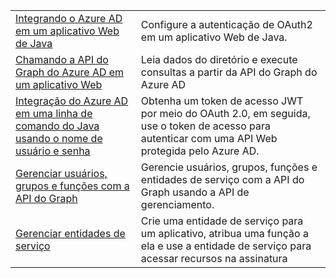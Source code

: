 |  |  |
|---------|---------|
| [Integrando o Azure AD em um aplicativo Web de Java][1] | Configure a autenticação de OAuth2 em um aplicativo Web de Java.
| [Chamando a API do Graph do Azure AD em um aplicativo Web][2] | Leia dados do diretório e execute consultas a partir da API do Graph do Azure AD |
| [Integração do Azure AD em uma linha de comando do Java usando o nome de usuário e senha][3] | Obtenha um token de acesso JWT por meio do OAuth 2.0, em seguida, use o token de acesso para autenticar com uma API Web protegida pelo Azure AD. |
| [Gerenciar usuários, grupos e funções com a API do Graph][4] | Gerencie usuários, grupos, funções e entidades de serviço com a API do Graph usando a API de gerenciamento. 
| [Gerenciar entidades de serviço][5] | Crie uma entidade de serviço para um aplicativo, atribua uma função a ela e use a entidade de serviço para acessar recursos na assinatura | 

[1]: https://azure.microsoft.com/resources/samples/active-directory-java-webapp-openidconnect/
[2]: https://azure.microsoft.com/resources/samples/active-directory-java-graphapi-web/
[3]: https://azure.microsoft.com/resources/samples/active-directory-java-native-headless/
[4]: https://azure.microsoft.com/resources/samples/aad-java-browse-graph-and-manage-roles/
[5]: https://azure.microsoft.com/resources/samples/aad-java-manage-service-principals/